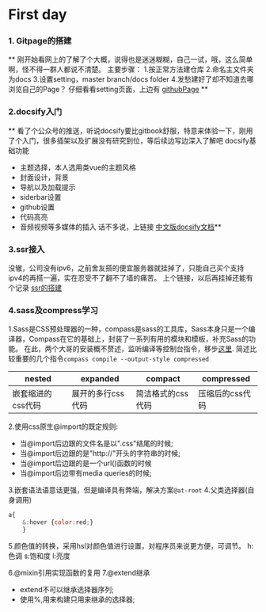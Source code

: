 # First day
### 1. Gitpage的搭建
**  刚开始看网上的了解了个大概，说得也是迷迷糊糊，自己一试，哦，这么简单啊，怪不得一群人都说不清楚。
主要步骤：
1.按正常方法建仓库
2.命名主文件夹为docs
3.设置setting，master branch/docs folder
4.发愁建好了却不知道去哪浏览自己的Page？
仔细看看setting页面，上边有  [githubPage]( https://sanxyzhang.github.io/QunarDaliy/.)
**
### 2.docsify入门
** 看了个公众号的推送，听说docsify要比gitbook舒服，特意来体验一下，刚用了个入门，很多插架以及扩展没有研究到位，等后续边写边深入了解吧 
docsify基础功能
* 主题选择，本人选用类vue的主题风格
* 封面设计，背景
* 导航以及加载提示
* siderbar设置
* github设置
* 代码高亮
* 音频视频等多媒体的插入
话不多说，上链接   [中文版docsify文档](https://docsify.js.org/#/zh-cn/)**
### 3.ssr接入
没辙，公司没有ipv6，之前舍友搭的便宜服务器就挂掉了，只能自己买个支持ipv4的再搭一遍，实在忍受不了翻不了墙的痛苦。
上个链接，以后再挂掉还能有个记录  [ssr的搭建](https://blog.csdn.net/big_neal/article/details/78437184)
### 4.sass及compress学习
1.Sass是CSS预处理器的一种，compass是sass的工具库，Sass本身只是一个编译器，Compass在它的基础上，封装了一系列有用的模块和模板，补充Sass的功能。
在此，两个大哥的安装概不赘述，监听编译等控制台指令，移步[这里](https://blog.csdn.net/Creabine/article/details/51728902).
简述比较重要的几个指令` compass compile --output-style compressed `

|  nested |   expanded|  compact | compressed  |
| ------------ | ------------ | ------------ | ------------ |
| 嵌套缩进的css代码  | 展开的多行css代码  |  简洁格式的css代码 |压缩后的css代码 |

2.使用css原生@import的既定规则:
* 当@import后边跟的文件名是以".css"结尾的时候;
* 当@import后边跟的是"http://"开头的字符串的时候;
* 当@import后边跟的是一个url()函数的时候
* 当@import后边带有media queries的时候;

3.嵌套语法语意话更强，但是编译具有弊端，解决方案`@at-root`
4.父类选择器(自身调用)
```javascript
a{ 
    &:hover {color:red;}
    }
```
5.颜色值的转换，采用hsl对颜色值进行设置，对程序员来说更方便，可调节。
h:色调 s:饱和度 l:亮度

6.@mixin引用实现函数的复用
7.@extend继承
* extend不可以继承选择器序列;
* 使用%,用来构建只用来继承的选择器;
